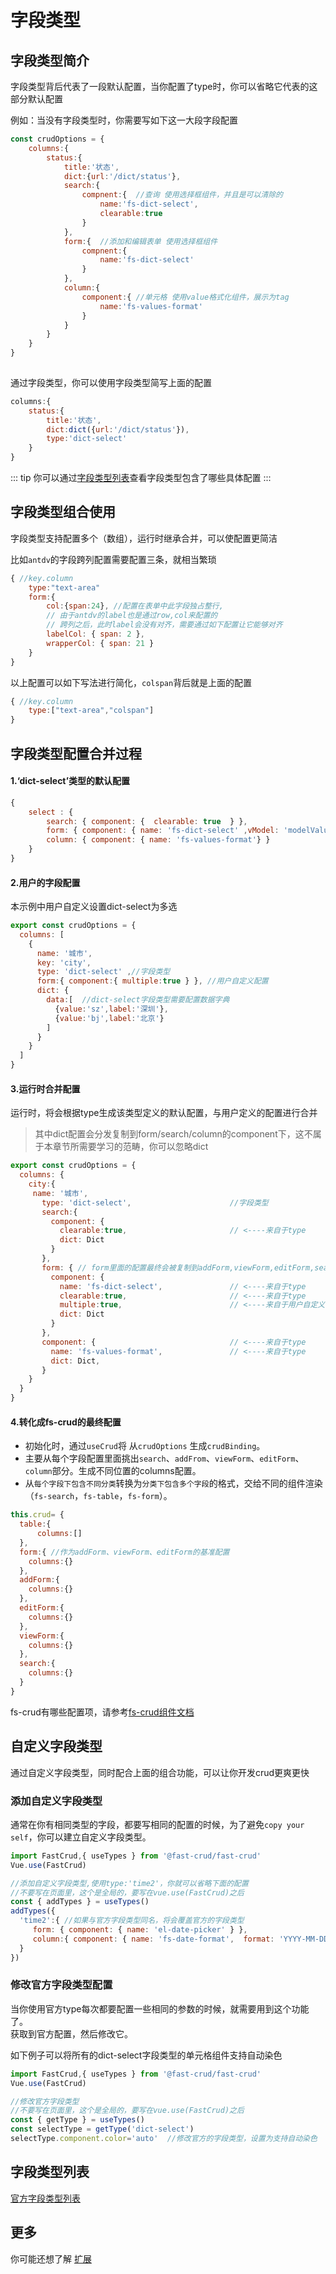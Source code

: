 
# 字段类型

## 字段类型简介
字段类型背后代表了一段默认配置，当你配置了type时，你可以省略它代表的这部分默认配置    

例如：当没有字段类型时，你需要写如下这一大段字段配置
```js
const crudOptions = {
    columns:{
        status:{
            title:'状态',
            dict:{url:'/dict/status'},
            search:{
                compnent:{  //查询 使用选择框组件，并且是可以清除的
                    name:'fs-dict-select',
                    clearable:true
                }
            },
            form:{  //添加和编辑表单 使用选择框组件
                compnent:{
                    name:'fs-dict-select'
                }
            },
            column:{
                component:{ //单元格 使用value格式化组件，展示为tag
                    name:'fs-values-format'
                }
            }
        }
    }   
}
    

```

通过字段类型，你可以使用字段类型简写上面的配置
```js
columns:{
    status:{
        title:'状态',
        dict:dict({url:'/dict/status'}),
        type:'dict-select'
    }
}

```
::: tip
你可以通过[字段类型列表](/api/types.md)查看字段类型包含了哪些具体配置
:::


## 字段类型组合使用
字段类型支持配置多个（数组），运行时继承合并，可以使配置更简洁    

比如`antdv`的字段跨列配置需要配置三条，就相当繁琐    
```js
{ //key.column
    type:"text-area"
    form:{
        col:{span:24}, //配置在表单中此字段独占整行,
        // 由于antdv的label也是通过row,col来配置的
        // 跨列之后，此时label会没有对齐，需要通过如下配置让它能够对齐
        labelCol: { span: 2 }, 
        wrapperCol: { span: 21 }
    }   
}
```
以上配置可以如下写法进行简化，`colspan`背后就是上面的配置
```js
{ //key.column
    type:["text-area","colspan"]
}
```

## 字段类型配置合并过程

#### 1.‘dict-select’类型的默认配置
```js
{  
    select : {
        search: { component: {  clearable: true  } },
        form: { component: { name: 'fs-dict-select' ,vModel: 'modelValue'} }, //如果是使用antdv，那么vModel应为value
        column: { component: { name: 'fs-values-format'} }
    }
}
```
#### 2.用户的字段配置
本示例中用户自定义设置dict-select为多选

```javascript
export const crudOptions = {
  columns: [ 
    {
      name: '城市',
      key: 'city',
      type: 'dict-select' ,//字段类型
      form:{ component:{ multiple:true } }, //用户自定义配置
      dict: { 
        data:[  //dict-select字段类型需要配置数据字典
          {value:'sz',label:'深圳'},
          {value:'bj',label:'北京'} 
        ] 
      } 
    }
  ]
}
```
#### 3.运行时合并配置
运行时，将会根据type生成该类型定义的默认配置，与用户定义的配置进行合并
   
>其中dict配置会分发复制到form/search/column的component下，这不属于本章节所需要学习的范畴，你可以忽略dict

```javascript
export const crudOptions = {
  columns: {
    city:{
     name: '城市',
       type: 'dict-select',                      //字段类型
       search:{
         component: { 
           clearable:true,                       // <----来自于type
           dict: Dict
         } 
       },
       form: { // form里面的配置最终会被复制到addForm,viewForm,editForm,search里面
         component: { 
           name: 'fs-dict-select',               // <----来自于type
           clearable:true,                       // <----来自于type
           multiple:true,                        // <----来自于用户自定义配置
           dict: Dict
         } 
       },
       component: {                              // <----来自于type
         name: 'fs-values-format',               // <----来自于type
         dict: Dict,
       }
    }
  }
}
```


#### 4.转化成fs-crud的最终配置  

* 初始化时，通过`useCrud`将 从`crudOptions` 生成`crudBinding`。    
* 主要从每个字段配置里面挑出`search`、`addFrom`、`viewForm`、`editForm`、`column`部分。生成不同位置的columns配置。     
* 从`每个字段下包含不同分类`转换为`分类下包含多个字段`的格式，交给不同的组件渲染（`fs-search`，`fs-table`，`fs-form`）。    

```javascript
this.crud= {
  table:{
      columns:[]
  },
  form:{ //作为addForm、viewForm、editForm的基准配置
    columns:{}
  },
  addForm:{
    columns:{}
  },
  editForm:{
    columns:{}
  },
  viewForm:{
    columns:{}
  },
  search:{
    columns:{}
  }
}
```

fs-crud有哪些配置项，请参考[fs-crud组件文档](../../api/components/crud/fs-crud.md)


## 自定义字段类型
通过自定义字段类型，同时配合上面的组合功能，可以让你开发crud更爽更快

### 添加自定义字段类型
通常在你有相同类型的字段，都要写相同的配置的时候，为了避免`copy your self`，你可以建立自定义字段类型。
```javascript
import FastCrud,{ useTypes } from '@fast-crud/fast-crud'
Vue.use(FastCrud)

//添加自定义字段类型,使用type:'time2'，你就可以省略下面的配置
//不要写在页面里，这个是全局的，要写在vue.use(FastCrud)之后
const { addTypes } = useTypes()
addTypes({
  'time2':{ //如果与官方字段类型同名，将会覆盖官方的字段类型
     form: { component: { name: 'el-date-picker' } },
     column:{ component: { name: 'fs-date-format',  format: 'YYYY-MM-DD'  }
  }
})
```

### 修改官方字段类型配置
当你使用官方type每次都要配置一些相同的参数的时候，就需要用到这个功能了。   
获取到官方配置，然后修改它。

如下例子可以将所有的dict-select字段类型的单元格组件支持自动染色
```js
import FastCrud,{ useTypes } from '@fast-crud/fast-crud'
Vue.use(FastCrud)

//修改官方字段类型
//不要写在页面里，这个是全局的，要写在vue.use(FastCrud)之后
const { getType } = useTypes()
const selectType = getType('dict-select')
selectType.component.color='auto'  //修改官方的字段类型，设置为支持自动染色
```

## 字段类型列表
[官方字段类型列表](../../api/types.md)


## 更多
你可能还想了解 [扩展](./extends.md)
